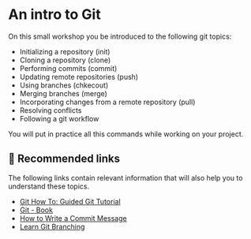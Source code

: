 # An intro to Git

On this small workshop you be introduced to the following git topics:
 
* Initializing a repository (init)
* Cloning a repository (clone)
* Performing commits (commit)
* Updating remote repositories (push)
* Using branches (chkecout)
* Merging branches (merge)
* Incorporating changes from a remote repository (pull)
* Resolving conflicts
* Following a git workflow

You will put in practice all this commands while working on your project.

## :pill: Recommended links

The following links contain relevant information that will also help you to understand these topics.

* [Git How To: Guided Git Tutorial](https://githowto.com/)
* [Git - Book](https://git-scm.com/book/en/v2)
* [How to Write a Commit Message](https://chris.beams.io/posts/git-commit/)
* [Learn Git Branching](https://learngitbranching.js.org/index.html)
